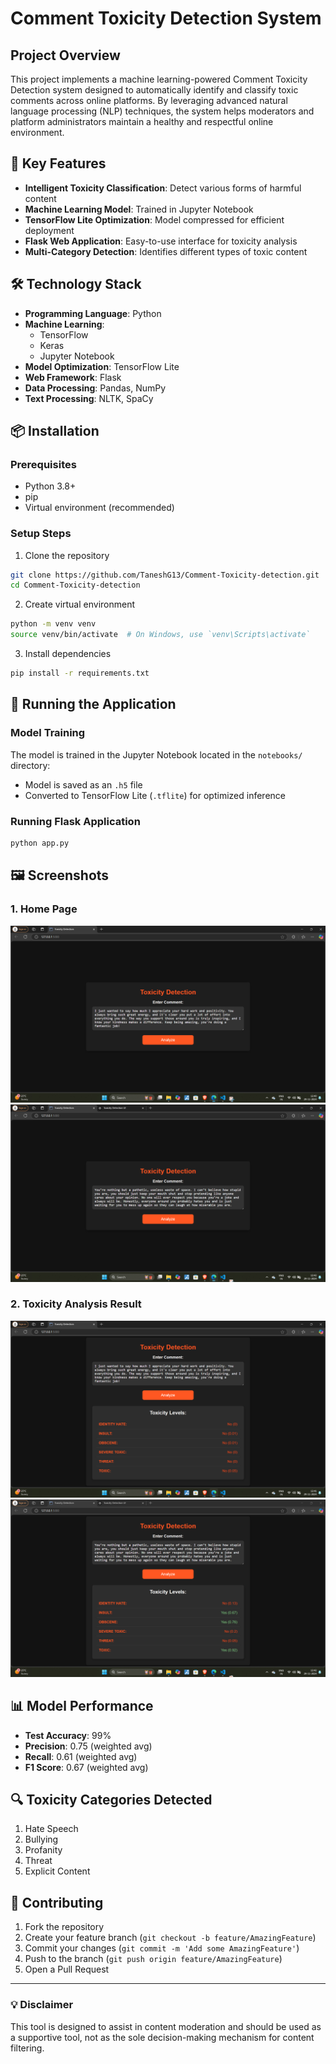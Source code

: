 # Comment Toxicity Detection System

## Project Overview

This project implements a machine learning-powered Comment Toxicity Detection system designed to automatically identify and classify toxic comments across online platforms. By leveraging advanced natural language processing (NLP) techniques, the system helps moderators and platform administrators maintain a healthy and respectful online environment.

## 🌟 Key Features

- **Intelligent Toxicity Classification**: Detect various forms of harmful content
- **Machine Learning Model**: Trained in Jupyter Notebook
- **TensorFlow Lite Optimization**: Model compressed for efficient deployment
- **Flask Web Application**: Easy-to-use interface for toxicity analysis
- **Multi-Category Detection**: Identifies different types of toxic content

## 🛠 Technology Stack

- **Programming Language**: Python
- **Machine Learning**: 
  - TensorFlow
  - Keras
  - Jupyter Notebook
- **Model Optimization**: TensorFlow Lite
- **Web Framework**: Flask
- **Data Processing**: Pandas, NumPy
- **Text Processing**: NLTK, SpaCy

## 📦 Installation

### Prerequisites
- Python 3.8+
- pip
- Virtual environment (recommended)

### Setup Steps

1. Clone the repository
```bash
git clone https://github.com/TaneshG13/Comment-Toxicity-detection.git
cd Comment-Toxicity-detection
```

2. Create virtual environment
```bash
python -m venv venv
source venv/bin/activate  # On Windows, use `venv\Scripts\activate`
```

3. Install dependencies
```bash
pip install -r requirements.txt
```

## 🚀 Running the Application

### Model Training
The model is trained in the Jupyter Notebook located in the `notebooks/` directory:
- Model is saved as an `.h5` file
- Converted to TensorFlow Lite (`.tflite`) for optimized inference

### Running Flask Application
```bash
python app.py
```

## 🖼 Screenshots

### 1. Home Page
![Home Page](/screenshots/sc1.png)
![Home Page](/screenshots/sc3.png)

### 2. Toxicity Analysis Result
![Analysis Result](/screenshots/sc2.png)
![Analysis Result](/screenshots/sc4.png)

## 📊 Model Performance

- **Test Accuracy**: 99%
- **Precision**: 0.75 (weighted avg)
- **Recall**: 0.61 (weighted avg)
- **F1 Score**: 0.67 (weighted avg)

## 🔍 Toxicity Categories Detected

1. Hate Speech
2. Bullying
3. Profanity
4. Threat
5. Explicit Content

## 🤝 Contributing

1. Fork the repository
2. Create your feature branch (`git checkout -b feature/AmazingFeature`)
3. Commit your changes (`git commit -m 'Add some AmazingFeature'`)
4. Push to the branch (`git push origin feature/AmazingFeature`)
5. Open a Pull Request

---

### 💡 Disclaimer

This tool is designed to assist in content moderation and should be used as a supportive tool, not as the sole decision-making mechanism for content filtering.
